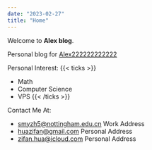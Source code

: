 ```yaml
---
date: "2023-02-27"
title: "Home"
---
```


Welcome to **Alex blog**.

Personal blog for [Alex222222222222](https://github.com/Alex222222222222)

Personal Interest:
{{< ticks >}}
* Math
* Computer Science
* VPS
{{< /ticks >}}

Contact Me At:
- smyzh5@nottingham.edu.cn Work Address
- huazifan@gmail.com Personal Address
- zifan.hua@icloud.com Personal Address



